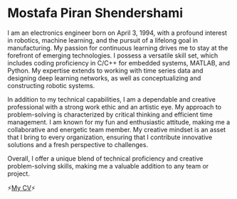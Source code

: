 # Mostafa Piran Shendershami 
 I am an electronics engineer born on April 3, 1994, with a profound interest in robotics, machine learning, and the pursuit of a lifelong goal in manufacturing. My passion for continuous learning drives me to stay at the forefront of emerging technologies. I possess a versatile skill set, which includes coding proficiency in C/C++ for embedded systems, MATLAB, and Python. My expertise extends to working with time series data and designing deep learning networks, as well as conceptualizing and constructing robotic systems.

In addition to my technical capabilities, I am a dependable and creative professional with a strong work ethic and an artistic eye. My approach to problem-solving is characterized by critical thinking and efficient time management. I am known for my fun and enthusiastic attitude, making me a collaborative and energetic team member. My creative mindset is an asset that I bring to every organization, ensuring that I contribute innovative solutions and a fresh perspective to challenges.

Overall, I offer a unique blend of technical proficiency and creative problem-solving skills, making me a valuable addition to any team or project.

⚡[My CV](https://github.com/mostafapiran/etc_space/blob/master/mostafa%20piran_edu%20(1).pdf)⚡


<!--
**mostafapiran/mostafapiran** is a ✨ _special_ ✨ repository because its `README.md` (this file) appears on your GitHub profile.

Here are some ideas to get you started:

- 🔭 I’m currently working on ...
- 🌱 I’m currently learning ...
- 👯 I’m looking to collaborate on ...
- 🤔 I’m looking for help with ...
- 💬 Ask me about ...
- 📫 How to reach me: ...
- 😄 Pronouns: ...
- ⚡ Fun fact: ...
-->
